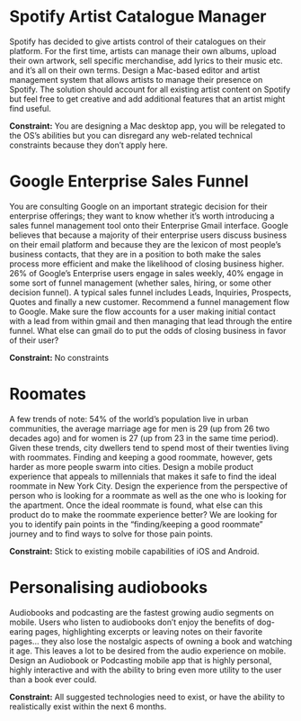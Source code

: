 # Spotify Artist Catalogue Manager

Spotify has decided to give artists control of their catalogues on their platform. For the first time, artists can manage their own albums, upload their own artwork, sell specific merchandise, add lyrics to their music etc. and it’s all on their own terms.
Design a Mac-based editor and artist management system that allows artists to manage their presence on Spotify. The solution should account for all existing artist content on Spotify but feel free to get creative and add additional features that an artist might find useful.

**Constraint:** You are designing a Mac desktop app, you will be relegated to the OS’s abilities but you can disregard any web-related technical constraints because they don’t apply here.


# Google Enterprise Sales Funnel

You are consulting Google on an important strategic decision for their enterprise offerings; they want to know whether it’s worth introducing a sales funnel management tool onto their Enterprise Gmail interface. Google believes that because a majority of their enterprise users discuss business on their email platform and because they are the lexicon of most people’s business contacts, that they are in a position to both make the sales process more efficient and make the likelihood of closing business higher.
26% of Google’s Enterprise users engage in sales weekly, 40% engage in some sort of funnel management (whether sales, hiring, or some other decision funnel).
A typical sales funnel includes Leads, Inquiries, Prospects, Quotes and finally a new customer.
Recommend a funnel management flow to Google. Make sure the flow accounts for a user making initial contact with a lead from within gmail and then managing that lead through the entire funnel. What else can gmail do to put the odds of closing business in favor of their user?

**Constraint:** No constraints

# Roomates

A few trends of note: 54% of the world’s population live in urban communities, the average marriage age for men is 29 (up from 26 two decades ago) and for women is 27 (up from 23 in the same time period). Given these trends, city dwellers tend to spend most of their twenties living with roommates. Finding and keeping a good roommate, however, gets harder as more people swarm into cities.
Design a mobile product experience that appeals to millennials that makes it safe to find the ideal roommate in New York City. Design the experience from the perspective of person who is looking for a roommate as well as the one who is looking for the apartment. Once the ideal roommate is found, what else can this product do to make the roommate experience better?
We are looking for you to identify pain points in the “finding/keeping a good roommate” journey and to find ways to solve for those pain points.

**Constraint:** Stick to existing mobile capabilities of iOS and Android.


# Personalising audiobooks
Audiobooks and podcasting are the fastest growing audio segments on mobile. Users who listen to audiobooks don’t enjoy the benefits of dog-earing pages, highlighting excerpts or leaving notes on their favorite pages… they also lose the nostalgic aspects of owning a book and watching it age. This leaves a lot to be desired from the audio experience on mobile.
Design an Audiobook or Podcasting mobile app that is highly personal, highly interactive and with the ability to bring even more utility to the user than a book ever could.

**Constraint:** All suggested technologies need to exist, or have the ability to realistically exist within the next 6 months.



